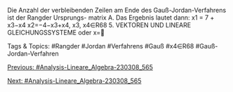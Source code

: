 Die Anzahl der verbleibenden Zeilen am Ende des Gauß-Jordan-Verfahrens ist der Rangder Ursprungs-
matrix A. Das Ergebnis lautet dann:
x1 = 7 + x3−x4
x2=−4−x3+x4, x3, x4∈R68 5. VEKTOREN UND LINEARE GLEICHUNGSSYSTEME
oder x=

   Tags & Topics:
   #Rangder
   #Jordan
   #Verfahrens
   #Gauß
   #x4∈R68
   #Gauß-Jordan-Verfahren

[Previous: #Analysis-Lineare_Algebra-230308_565](Analysis-Lineare_Algebra-230308_565.md)

[Next: #Analysis-Lineare_Algebra-230308_565](Analysis-Lineare_Algebra-230308_565.md)